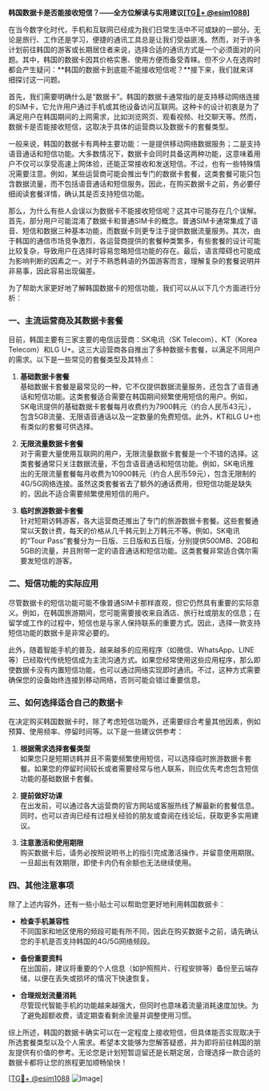 **韩国数据卡是否能接收短信？——全方位解读与实用建议[[TG💪+ @esim1088](https://t.me/s/esim1088)]**

在当今数字化时代，手机和互联网已经成为我们日常生活中不可或缺的一部分。无论是旅行、工作还是学习，便捷的通讯工具总是让我们受益匪浅。然而，对于许多计划前往韩国的游客或长期居住者来说，选择合适的通讯方式是一个必须面对的问题。其中，韩国的数据卡因其价格实惠、使用方便而备受青睐。但不少人在选购时都会产生疑问：**韩国的数据卡到底能不能接收短信呢？**接下来，我们就来详细探讨这一问题。

首先，我们需要明确什么是“数据卡”。韩国的数据卡通常指的是支持移动网络连接的SIM卡，它允许用户通过手机或其他设备访问互联网。这种卡的设计初衷是为了满足用户在韩国期间的上网需求，比如浏览网页、观看视频、社交聊天等。然而，数据卡是否能接收短信，这取决于具体的运营商以及数据卡的套餐类型。

一般来说，韩国的数据卡有两种主要功能：一是提供移动网络数据服务；二是支持语音通话和短信功能。大多数情况下，数据卡会同时具备这两种功能，这意味着用户不仅可以享受高速上网体验，还能正常接收和发送短信。不过，也有一些特殊情况需要注意。例如，某些运营商可能会推出专门的数据卡套餐，这类套餐可能只包含数据流量，而不包括语音通话和短信服务。因此，在购买数据卡之前，务必要仔细阅读套餐详情，确认其是否支持短信功能。

那么，为什么有些人会误以为数据卡不能接收短信呢？这其中可能存在几个误解。首先，部分用户可能混淆了数据卡和普通SIM卡的概念。普通SIM卡通常集成了语音、短信和数据三种基本功能，而数据卡则更专注于提供数据流量服务。其次，由于韩国的通信市场竞争激烈，各运营商提供的套餐种类繁多，有些套餐的设计可能比较复杂，导致用户在选择时容易忽略短信功能的存在。最后，语言障碍也可能成为影响判断的因素之一。对于不熟悉韩语的外国游客而言，理解复杂的套餐说明并非易事，因此容易出现偏差。

为了帮助大家更好地了解韩国数据卡的短信功能，我们可以从以下几个方面进行分析：

### **一、主流运营商及其数据卡套餐**

目前，韩国主要有三家主要的电信运营商：SK电讯（SK Telecom）、KT（Korea Telecom）和LG U+。这三大运营商各自推出了多种数据卡套餐，以满足不同用户的需求。以下是一些常见的套餐类型及其特点：

1. **基础数据卡套餐**  
   基础数据卡套餐是最常见的一种，它不仅提供数据流量服务，还包含了语音通话和短信功能。这类套餐适合需要在韩国期间频繁使用短信的用户。例如，SK电讯提供的基础数据卡套餐每月收费约为7900韩元（约合人民币43元），包含5GB流量、无限语音通话以及一定数量的免费短信。此外，KT和LG U+也有类似的套餐可供选择。

2. **无限流量数据卡套餐**  
   对于需要大量使用互联网的用户，无限流量数据卡套餐是一个不错的选择。这类套餐通常只关注数据流量，不包含语音通话和短信功能。例如，SK电讯推出的无限流量套餐每月收费为10900韩元（约合人民币59元），包含无限制的4G/5G网络连接。虽然这类套餐省去了额外的通话费用，但短信功能是缺失的，因此不适合需要频繁使用短信的用户。

3. **临时旅游数据卡套餐**  
   针对短期访韩游客，各大运营商还推出了专门的旅游数据卡套餐。这些套餐通常以天数计费，每天的价格从几千韩元到上万韩元不等。例如，SK电讯的“Tour Pass”套餐分为一日版、三日版和五日版，分别提供500MB、2GB和5GB的流量，并且附带一定的语音通话和短信功能。这类套餐非常适合偶尔需要发短信的游客。

### **二、短信功能的实际应用**

尽管数据卡的短信功能可能不像普通SIM卡那样直观，但它仍然具有重要的实际意义。例如，在韩国旅游期间，您可能需要接收来自酒店、旅行社或朋友的信息；在留学或工作的过程中，短信也是与家人保持联系的重要方式。因此，选择一款支持短信功能的数据卡是非常必要的。

此外，随着智能手机的普及，越来越多的应用程序（如微信、WhatsApp、LINE等）已经取代传统短信成为主流沟通方式。如果您经常使用这些应用程序，那么即使数据卡没有内置短信功能，也可以通过网络实现即时通讯。不过，这种方式需要确保您的设备始终连接到移动网络，否则可能会错过重要信息。

### **三、如何选择适合自己的数据卡**

在决定购买韩国数据卡时，除了考虑短信功能外，还需要综合考量其他因素，例如预算、使用频率、停留时间等。以下是一些建议供参考：

1. **根据需求选择套餐类型**  
   如果您只是短期访韩并且不需要频繁使用短信，可以选择临时旅游数据卡套餐。如果您的停留时间较长或者需要经常与他人联系，则应优先考虑包含短信功能的基础数据卡套餐。

2. **提前做好功课**  
   在出发前，可以通过各大运营商的官方网站或客服热线了解最新的套餐信息。同时，也可以咨询已经有过相关经验的朋友或查阅在线论坛，获取更多实用建议。

3. **注意激活和使用期限**  
   购买数据卡后，请务必按照说明书上的指引完成激活操作，并留意使用期限。一旦超出有效期限，即使卡内仍有余额也无法继续使用。

### **四、其他注意事项**

除了上述内容外，还有一些小贴士可以帮助您更好地利用韩国数据卡：

- **检查手机兼容性**  
  不同国家和地区使用的频段可能有所不同，因此在购买数据卡之前，请先确认您的手机是否支持韩国的4G/5G网络频段。

- **备份重要资料**  
  在出国前，建议将重要的个人信息（如护照照片、行程安排等）备份至云端存储，以便在丢失或损坏的情况下快速恢复。

- **合理规划流量消耗**  
  尽管现代智能手机的功能越来越强大，但同时也意味着流量消耗速度加快。为了避免超额收费，请定期查看剩余流量并调整使用习惯。

综上所述，韩国的数据卡确实可以在一定程度上接收短信，但具体能否实现取决于所选套餐类型以及个人需求。希望本文能够为您解答疑惑，并为即将前往韩国的朋友提供有价值的参考。无论您是计划短暂逗留还是长期定居，合理选择一款合适的数据卡都将让您的旅程更加顺畅愉快！

[[TG💪+ @esim1088](https://t.me/s/esim1088) ![Image](https://i.postimg.cc/4NQfJmqS/Snipaste-2025-05-13-00-14-12.png)]